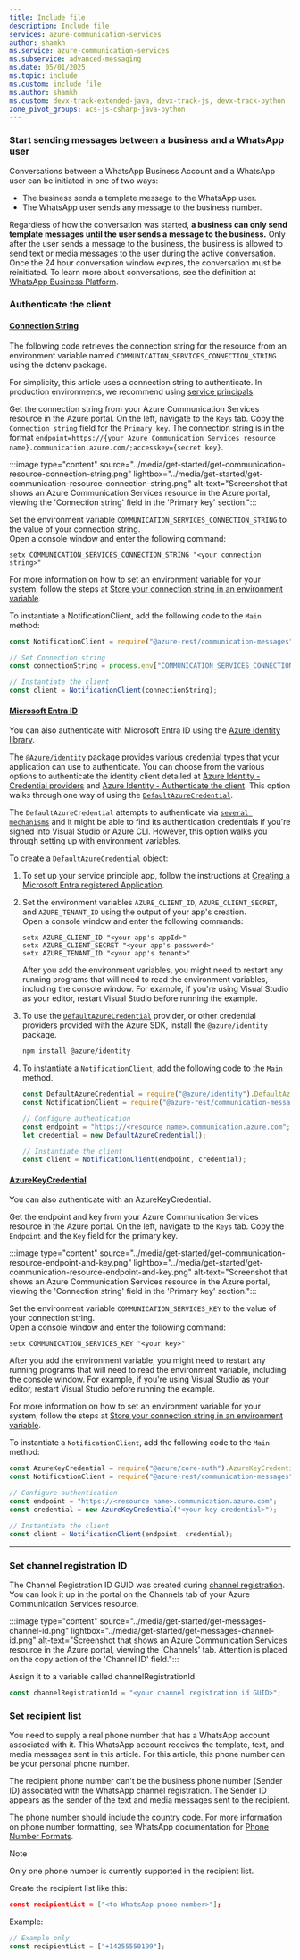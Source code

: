 ```yaml
---
title: Include file
description: Include file
services: azure-communication-services
author: shamkh
ms.service: azure-communication-services
ms.subservice: advanced-messaging
ms.date: 05/01/2025
ms.topic: include
ms.custom: include file
ms.author: shamkh
ms.custom: devx-track-extended-java, devx-track-js, devx-track-python
zone_pivot_groups: acs-js-csharp-java-python
---  
```


### Start sending messages between a business and a WhatsApp user

Conversations between a WhatsApp Business Account and a WhatsApp user can be initiated in one of two ways:

- The business sends a template message to the WhatsApp user.
- The WhatsApp user sends any message to the business number.

Regardless of how the conversation was started, **a business can only send template messages until the user sends a message to the business.** Only after the user sends a message to the business, the business is allowed to send text or media messages to the user during the active conversation. Once the 24 hour conversation window expires, the conversation must be reinitiated. To learn more about conversations, see the definition at [WhatsApp Business Platform](https://developers.facebook.com/docs/whatsapp/pricing#conversations).

### Authenticate the client

#### [Connection String](#tab/connection-string)

The following code retrieves the connection string for the resource from an environment variable named `COMMUNICATION_SERVICES_CONNECTION_STRING` using the dotenv package. 

For simplicity, this article uses a connection string to authenticate. In production environments, we recommend using [service principals](../../../identity/service-principal.md).

Get the connection string from your Azure Communication Services resource in the Azure portal. On the left, navigate to the `Keys` tab. Copy the `Connection string` field for the `Primary key`. The connection string is in the format `endpoint=https://{your Azure Communication Services resource name}.communication.azure.com/;accesskey={secret key}`.

:::image type="content" source="../media/get-started/get-communication-resource-connection-string.png" lightbox="../media/get-started/get-communication-resource-connection-string.png" alt-text="Screenshot that shows an Azure Communication Services resource in the Azure portal, viewing the 'Connection string' field in the 'Primary key' section.":::

Set the environment variable `COMMUNICATION_SERVICES_CONNECTION_STRING` to the value of your connection string.   
Open a console window and enter the following command:
```console
setx COMMUNICATION_SERVICES_CONNECTION_STRING "<your connection string>"
```

For more information on how to set an environment variable for your system, follow the steps at [Store your connection string in an environment variable](../../../create-communication-resource.md#store-your-connection-string-in-an-environment-variable).


To instantiate a NotificationClient, add the following code to the `Main` method:
```javascript
const NotificationClient = require("@azure-rest/communication-messages").default;

// Set Connection string
const connectionString = process.env["COMMUNICATION_SERVICES_CONNECTION_STRING"];

// Instantiate the client
const client = NotificationClient(connectionString);
```

<a name='azure-active-directory'></a>

#### [Microsoft Entra ID](#tab/aad)

You can also authenticate with Microsoft Entra ID using the [Azure Identity library](https://github.com/Azure/azure-sdk-for-js/tree/main/sdk/identity/identity). 

The [`@Azure/identity`](https://github.com/Azure/azure-sdk-for-js/tree/main/sdk/identity/identity) package provides various credential types that your application can use to authenticate. You can choose from the various options to authenticate the identity client detailed at [Azure Identity - Credential providers](/javascript/api/overview/azure/identity-readme#credentials) and [Azure Identity - Authenticate the client](/javascript/api/overview/azure/identity-readme#authenticate-the-client). This option walks through one way of using the [`DefaultAzureCredential`](/javascript/api/overview/azure/identity-readme#defaultazurecredential). 

The `DefaultAzureCredential` attempts to authenticate via [`several mechanisms`](/javascript/api/overview/azure/identity-readme#defaultazurecredential) and it might be able to find its authentication credentials if you're signed into Visual Studio or Azure CLI. However, this option walks you through setting up with environment variables.    

To create a `DefaultAzureCredential` object:
1. To set up your service principle app, follow the instructions at [Creating a Microsoft Entra registered Application](../../../identity/service-principal.md?pivots=platform-azcli#creating-a-microsoft-entra-registered-application).

1. Set the environment variables `AZURE_CLIENT_ID`, `AZURE_CLIENT_SECRET`, and `AZURE_TENANT_ID` using the output of your app's creation.    
    Open a console window and enter the following commands:
    ```console
    setx AZURE_CLIENT_ID "<your app's appId>"
    setx AZURE_CLIENT_SECRET "<your app's password>"
    setx AZURE_TENANT_ID "<your app's tenant>"
    ```
    After you add the environment variables, you might need to restart any running programs that will need to read the environment variables, including the console window. For example, if you're using Visual Studio as your editor, restart Visual Studio before running the example.

1. To use the [`DefaultAzureCredential`](/javascript/api/overview/azure/identity-readme#defaultazurecredential) provider, or other credential providers provided with the Azure SDK, install the `@azure/identity` package.
    ```bash
    npm install @azure/identity
    ```

1. To instantiate a `NotificationClient`, add the following code to the `Main` method.
    ```javascript
    const DefaultAzureCredential = require("@azure/identity").DefaultAzureCredential;
    const NotificationClient = require("@azure-rest/communication-messages").default;
    
    // Configure authentication
    const endpoint = "https://<resource name>.communication.azure.com";
    let credential = new DefaultAzureCredential();
    
    // Instantiate the client
    const client = NotificationClient(endpoint, credential);
    ```

#### [AzureKeyCredential](#tab/azurekeycredential)

You can also authenticate with an AzureKeyCredential.

Get the endpoint and key from your Azure Communication Services resource in the Azure portal. On the left, navigate to the `Keys` tab. Copy the `Endpoint` and the `Key` field for the primary key.

:::image type="content" source="../media/get-started/get-communication-resource-endpoint-and-key.png" lightbox="../media/get-started/get-communication-resource-endpoint-and-key.png" alt-text="Screenshot that shows an Azure Communication Services resource in the Azure portal, viewing the 'Connection string' field in the 'Primary key' section.":::

Set the environment variable `COMMUNICATION_SERVICES_KEY` to the value of your connection string.   
Open a console window and enter the following command:
```console
setx COMMUNICATION_SERVICES_KEY "<your key>"
```
After you add the environment variable, you might need to restart any running programs that will need to read the environment variable, including the console window. For example, if you're using Visual Studio as your editor, restart Visual Studio before running the example.

For more information on how to set an environment variable for your system, follow the steps at [Store your connection string in an environment variable](../../../create-communication-resource.md#store-your-connection-string-in-an-environment-variable).

To instantiate a `NotificationClient`, add the following code to the `Main` method:
```javascript
const AzureKeyCredential = require("@azure/core-auth").AzureKeyCredential;
const NotificationClient = require("@azure-rest/communication-messages").default;

// Configure authentication
const endpoint = "https://<resource name>.communication.azure.com";
const credential = new AzureKeyCredential("<your key credential>");

// Instantiate the client
const client = NotificationClient(endpoint, credential);
```

---

### Set channel registration ID  

The Channel Registration ID GUID was created during [channel registration](../connect-whatsapp-business-account.md). You can look it up in the portal on the Channels tab of your Azure Communication Services resource.

:::image type="content" source="../media/get-started/get-messages-channel-id.png" lightbox="../media/get-started/get-messages-channel-id.png" alt-text="Screenshot that shows an Azure Communication Services resource in the Azure portal, viewing the 'Channels' tab. Attention is placed on the copy action of the 'Channel ID' field.":::

Assign it to a variable called channelRegistrationId.
```javascript
const channelRegistrationId = "<your channel registration id GUID>";
```

### Set recipient list

You need to supply a real phone number that has a WhatsApp account associated with it. This WhatsApp account receives the template, text, and media messages sent in this article.
For this article, this phone number can be your personal phone number.   

The recipient phone number can't be the business phone number (Sender ID) associated with the WhatsApp channel registration. The Sender ID appears as the sender of the text and media messages sent to the recipient.

The phone number should include the country code. For more information on phone number formatting, see WhatsApp documentation for [Phone Number Formats](https://developers.facebook.com/docs/whatsapp/cloud-api/reference/phone-numbers#phone-number-formats).

> [!NOTE]
> Only one phone number is currently supported in the recipient list.

Create the recipient list like this:
```json
const recipientList = ["<to WhatsApp phone number>"];
```

Example:
```javascript
// Example only
const recipientList = ["+14255550199"];
```